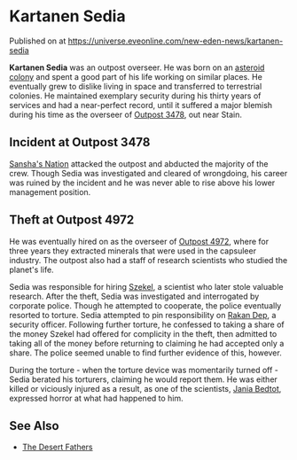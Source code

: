 # Kartanen Sedia
Published on  at https://universe.eveonline.com/new-eden-news/kartanen-sedia

**Kartanen Sedia** was an outpost overseer. He was born on an [asteroid colony](6NQhah6uyVb1Bzg0ifUe5N) and spent a good part of his life
working on similar places. He eventually grew to dislike living in space
and transferred to terrestrial colonies. He maintained exemplary
security during his thirty years of services and had a near-perfect
record, until it suffered a major blemish during his time as the
overseer of [Outpost 3478](4vqxY65eebQdhV55hWSbjE), out near Stain.

Incident at Outpost 3478
------------------------

[Sansha's Nation](6dFZYDkE3R4BRF9w21mtjP) attacked the outpost and
abducted the majority of the crew. Though Sedia was investigated and
cleared of wrongdoing, his career was ruined by the incident and he was
never able to rise above his lower management position.

Theft at Outpost 4972
---------------------

He was eventually hired on as the overseer of [Outpost 4972](7lJLYLN8srQsuRHZJsCfVR), where for three years they extracted
minerals that were used in the capsuleer industry. The outpost also had
a staff of research scientists who studied the planet's life.

Sedia was responsible for hiring [Szekel](2KLlyAO4njOMOllcdmqgtv), a
scientist who later stole valuable research. After the theft, Sedia was
investigated and interrogated by corporate police. Though he attempted
to cooperate, the police eventually resorted to torture. Sedia attempted
to pin responsibility on [Rakan Dep](1mJatucCrGapiHxzZQna6Y), a security
officer. Following further torture, he confessed to taking a share of
the money Szekel had offered for complicity in the theft, then admitted
to taking all of the money before returning to claiming he had accepted
only a share. The police seemed unable to find further evidence of this,
however.

During the torture - when the torture device was momentarily turned off - Sedia berated his torturers, claiming he would report them. He was
either killed or viciously injured as a result, as one of the
scientists, [Jania Bedtot](56BeuvPy8Z92016R3TH5ER), expressed horror at
what had happened to him.

See Also
--------
- [The Desert Fathers](30Lk2ix3aWi1NRShx7VqEL)
